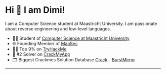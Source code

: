 
# Hi 👋 I am Dimi! 
I am a Computer Science student at Maastricht University. I am passionate about reverse engineering and low-level languages.
- 🧑‍🎓 Student of [Computer Science at Maastricht University](https://curriculum.maastrichtuniversity.nl/education/bachelor/computer-science)
- 🌐 Founding Member of [MaaSec](https://github.com/MaaSecLab)
- 🧑‍💻 Top 9% on [TryHackMe](https://tryhackme.com/r/p/johnnnathan)
- 👾 #2 Solver on [CrackMyApp](https://crackmy.app/leaderboard)
- 🗂️ Biggest Crackmes Solution Database [Crack](https://github.com/johnnnathan/Crack) - [BurstMirror](https://johnnnathan.github.io/BurstMirror/)
---
